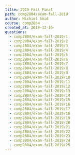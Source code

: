 ```yaml
---
title: 2019 Fall Final
path: comp2804/exam-fall-2019
author: Michiel Smid
course: comp2804
created_at: 2019-12-16
questions:
  - comp2804/exam-fall-2019/1
  - comp2804/exam-fall-2019/2
  - comp2804/exam-fall-2019/3
  - comp2804/exam-fall-2019/4
  - comp2804/exam-fall-2019/5
  - comp2804/exam-fall-2019/6
  - comp2804/exam-fall-2019/7
  - comp2804/exam-fall-2019/8
  - comp2804/exam-fall-2019/9
  - comp2804/exam-fall-2019/10
  - comp2804/exam-fall-2019/11
  - comp2804/exam-fall-2019/12
  - comp2804/exam-fall-2019/13
  - comp2804/exam-fall-2019/14
  - comp2804/exam-fall-2019/15
  - comp2804/exam-fall-2019/16
  - comp2804/exam-fall-2019/17
  - comp2804/exam-fall-2019/18
  - comp2804/exam-fall-2019/19
  - comp2804/exam-fall-2019/20
  - comp2804/exam-fall-2019/21
  - comp2804/exam-fall-2019/22
  - comp2804/exam-fall-2019/23
  - comp2804/exam-fall-2019/24
  - comp2804/exam-fall-2019/25
---
```

